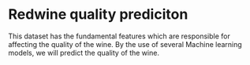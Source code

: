 # Redwine quality prediciton 
This dataset has the fundamental features which are responsible for affecting the quality of the wine. By the use of several Machine learning models, we will predict the quality of the wine.

